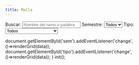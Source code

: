 ```yaml
---
title: Malla
---
```


<div class="controls">
  <label>Buscar:
    <input id="q" type="search" placeholder="Nombre del ramo o palabra clave" />
  </label>
  <label>Semestre:
    <select id="sem">
      <option value="">Todos</option>
    </select>
  </label>
  <label>Tipo:
    <select id="tipo">
      <option value="">Todos</option>
      <option>Proyectual</option>
      <option>Teoría e Investigación</option>
      <option>Comunicación y Gestión</option>
      <option>Ciencia y Tecnología</option>
      <option>Morfología</option>
      <option>Idioma / Transversal</option>
      <option>Electivo</option>
      <option>Práctica / Título</option>
    </select>
  </label>
</div>

<div id="grid" class="grid"></div>

<script>
const DATA_URL = '/data/cursos.json';


const STORAGE_KEY = 'mallaUChileEstados_v1';
const ESTADOS = ['Pendiente','En curso','Aprobado'];
const $ = (s)=>document.querySelector(s);
const norm = (s)=> (s||'').toLowerCase().normalize('NFD').replace(/\p{Diacritic}/gu,'');

function load(){ try{return JSON.parse(localStorage.getItem(STORAGE_KEY)||'{}')}catch(e){return {}}}
function save(m){ localStorage.setItem(STORAGE_KEY, JSON.stringify(m)) }
let estados = load();

async function init(){
  const res = await fetch(DATA_URL);
  const data = await res.json();
  renderSemestres(data);
  renderGrid(data);
  bind(data);
}
function renderSemestres(data){
  const sems = [...new Set(data.cursos.map(c=>c.semestre))].sort((a,b)=>a-b);
  const sel = document.getElementById('sem');
  sems.forEach(s=>{ const o=document.createElement('option'); o.value=s; o.textContent=s; sel.appendChild(o); });
}
function cardHTML(c){
  const id = c.id;
  const estado = estados[id] ?? 0;
  const badge = ESTADOS[estado];
  return `
  <label class="card state-${estado}" data-id="${id}">
    <input type="checkbox" aria-label="alternar estado" />
    <div class="card-top">
      <span class="badge">${badge}</span>
      <span class="creditos">${c.creditos ? c.creditos + ' SCT' : ''}</span>
    </div>
    <h3>${c.nombre}</h3>
    <div class="meta">
      <span class="pill">S${c.semestre}</span>
      ${c.tipo ? `<span class="pill">${c.tipo}</span>`: ''}
    </div>
    ${c.prerrequisitos && c.prerrequisitos.length ? `<div class="pre">Pre: ${c.prerrequisitos.join(', ')}</div>`:''}
  </label>`;
}
function renderGrid(data){
  const q = norm(document.getElementById('q').value);
  const sem = document.getElementById('sem').value;
  const tipo = document.getElementById('tipo').value;
  const grid = document.getElementById('grid');
  const items = data.cursos.filter(c=>{
    const okQ = !q || norm(c.nombre).includes(q);
    const okS = !sem || String(c.semestre)===String(sem);
    const okT = !tipo || c.tipo===tipo;
    return okQ && okS && okT;
  }).sort((a,b)=> a.semestre===b.semestre ? a.orden-b.orden : a.semestre-b.semestre);
  grid.innerHTML = items.map(cardHTML).join('');
  grid.querySelectorAll('.card').forEach(card=>{
    card.addEventListener('click', (ev)=>{
      ev.preventDefault();
      const id = card.getAttribute('data-id');
      const cur = estados[id] ?? 0;
      const next = (cur + 1) % 3;
      estados[id] = next; save(estados);
      card.classList.remove('state-0','state-1','state-2');
      card.classList.add('state-'+next);
      card.querySelector('.badge').textContent = ESTADOS[next];
    });
  });
}
function bind(data){
  document.getElementById('q').addEventListener('input', ()=>renderGrid(data));
  document.getElementById('sem').addEventListener('change', ()=>renderGrid(data));
  document.getElementById('tipo').addEventListener('change', ()=>renderGrid(data));
}
init();
</script>

  document.getElementById('sem').addEventListener('change', ()=>renderGrid(data));
  document.getElementById('tipo').addEventListener('change', ()=>renderGrid(data));
}
init();
</script>
